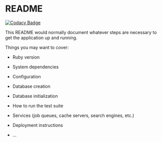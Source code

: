 # README

[![Codacy Badge](https://api.codacy.com/project/badge/Grade/a1218532efe04cd5bfc62795cce14cc9)](https://app.codacy.com/app/BJGomes/p1?utm_source=github.com&utm_medium=referral&utm_content=BJGomes/p1&utm_campaign=Badge_Grade_Dashboard)

This README would normally document whatever steps are necessary to get the
application up and running.

Things you may want to cover:

* Ruby version

* System dependencies

* Configuration

* Database creation

* Database initialization

* How to run the test suite

* Services (job queues, cache servers, search engines, etc.)

* Deployment instructions

* ...
